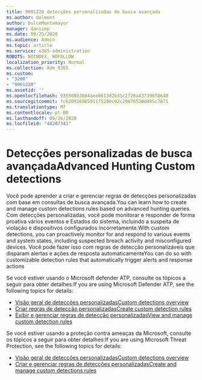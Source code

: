 ```yaml
---
title: 9001220 detecções personalizadas de busca avançada
ms.author: dolmont
author: DulceMontemayor
manager: dansimp
ms.date: 09/25/2020
ms.audience: Admin
ms.topic: article
ms.service: o365-administration
ROBOTS: NOINDEX, NOFOLLOW
localization_priority: Normal
ms.collection: Adm_O365
ms.custom:
- "3200"
- "9001220"
ms.assetid: ''
ms.openlocfilehash: 935508b3084aee0613d2bd1c2f26a437390f8640
ms.sourcegitcommit: fc62091696591175280c02c29876530d485c7871
ms.translationtype: MT
ms.contentlocale: pt-BR
ms.lasthandoff: 09/26/2020
ms.locfileid: "48287341"
---
```

# <a name="advanced-hunting-custom-detections"></a><span data-ttu-id="62633-102">Detecções personalizadas de busca avançada</span><span class="sxs-lookup"><span data-stu-id="62633-102">Advanced Hunting Custom detections</span></span>

<span data-ttu-id="62633-103">Você pode aprender a criar e gerenciar regras de detecções personalizadas com base em consultas de busca avançada.</span><span class="sxs-lookup"><span data-stu-id="62633-103">You can learn how to create and manage custom detections rules based on advanced hunting queries.</span></span> <span data-ttu-id="62633-104">Com detecções personalizadas, você pode monitorar e responder de forma proativa vários eventos e Estados do sistema, incluindo a suspeita de violação e dispositivos configurados incorretamente.</span><span class="sxs-lookup"><span data-stu-id="62633-104">With custom detections, you can proactively monitor for and respond to various events and system states, including suspected breach activity and misconfigured devices.</span></span> <span data-ttu-id="62633-105">Você pode fazer isso com regras de detecção personalizáveis que disparam alertas e ações de resposta automaticamente</span><span class="sxs-lookup"><span data-stu-id="62633-105">You can do so with customizable detection rules that automatically trigger alerts and response actions</span></span>
  
<span data-ttu-id="62633-106">Se você estiver usando o Microsoft defender ATP, consulte os tópicos a seguir para obter detalhes:</span><span class="sxs-lookup"><span data-stu-id="62633-106">If you are using Microsoft Defender ATP, see the following topics for details:</span></span> 
- [<span data-ttu-id="62633-107">Visão geral de detecções personalizadas</span><span class="sxs-lookup"><span data-stu-id="62633-107">Custom detections overview</span></span>](https://docs.microsoft.com/windows/security/threat-protection/microsoft-defender-atp/overview-custom-detections)
- [<span data-ttu-id="62633-108">Criar regras de detecção personalizadas</span><span class="sxs-lookup"><span data-stu-id="62633-108">Create custom detection rules</span></span>](https://docs.microsoft.com/windows/security/threat-protection/microsoft-defender-atp/custom-detection-rules)
- [<span data-ttu-id="62633-109">Exibir e gerenciar regras de detecção personalizadas</span><span class="sxs-lookup"><span data-stu-id="62633-109">View and manage custom detection rules</span></span>](https://docs.microsoft.com/windows/security/threat-protection/microsoft-defender-atp/custom-detections-manage)

<span data-ttu-id="62633-110">Se você estiver usando a proteção contra ameaças da Microsoft, consulte os tópicos a seguir para obter detalhes:</span><span class="sxs-lookup"><span data-stu-id="62633-110">If you are using Microsoft Threat Protection, see the following topics for details:</span></span> 
- [<span data-ttu-id="62633-111">Visão geral de detecções personalizadas</span><span class="sxs-lookup"><span data-stu-id="62633-111">Custom detections overview</span></span>](https://docs.microsoft.com/microsoft-365/security/mtp/custom-detections-overview)
- [<span data-ttu-id="62633-112">Criar e gerenciar regras de detecções personalizadas</span><span class="sxs-lookup"><span data-stu-id="62633-112">Create and manage custom detections rules</span></span>](https://docs.microsoft.com/microsoft-365/security/mtp/custom-detection-rules)
